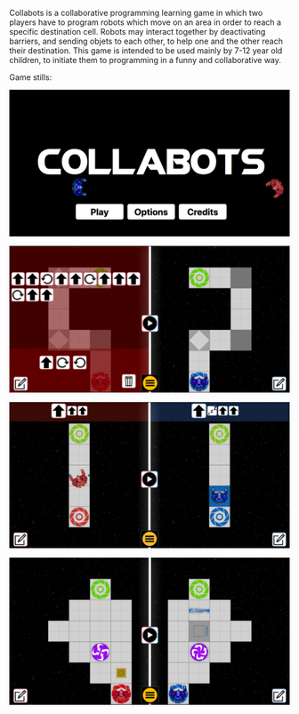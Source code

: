 Collabots is a collaborative programming learning game in which two players have to  program robots which move on an area in order to reach a specific destination cell. Robots may interact together by deactivating barriers, and sending objets to each other, to help one and the other reach their destination. 
This game is intended to be used mainly by 7-12 year old children, to initiate them to programming in a funny and collaborative way. 

Game stills:

![Screenshot 0](https://github.com/fdadeau/collabots/raw/main/screenshot0.png "Title screen")

![Screenshot 1](https://github.com/fdadeau/collabots/raw/main/screenshot1.png "Screenshot of the game")

![Screenshot 2](https://github.com/fdadeau/collabots/raw/main/screenshot2.png "Screenshot of the game")

![Screenshot 3](https://github.com/fdadeau/collabots/raw/main/screenshot3.png "Screenshot of the game")
